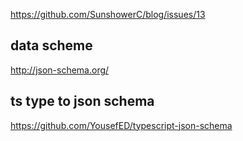 https://github.com/SunshowerC/blog/issues/13

## data scheme
http://json-schema.org/

## ts type to json schema
https://github.com/YousefED/typescript-json-schema